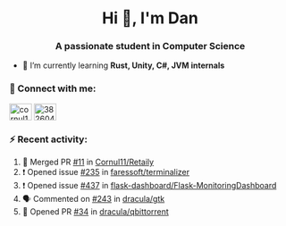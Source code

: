 <h1 align="center">Hi 👋, I'm Dan</h1>
<h3 align="center">A passionate student in Computer Science</h3>

- 🌱 I’m currently learning **Rust, Unity, C#, JVM internals**

### :rocket: Connect with me:</h3>
<p align="left">
<a href="https://linkedin.com/in/cornul11" target="blank"><img align="center" src="https://raw.githubusercontent.com/rahuldkjain/github-profile-readme-generator/master/src/images/icons/Social/linked-in-alt.svg" alt="cornul11" height="30" width="40" /></a>
<a href="https://stackoverflow.com/users/3826046" target="blank"><img align="center" src="https://raw.githubusercontent.com/rahuldkjain/github-profile-readme-generator/master/src/images/icons/Social/stack-overflow.svg" alt="3826046" height="30" width="40" /></a>
</p>

### :zap: Recent activity:
<!--START_SECTION:activity-->
1. 🎉 Merged PR [#11](https://github.com/Cornul11/Retaily/pull/11) in [Cornul11/Retaily](https://github.com/Cornul11/Retaily)
2. ❗ Opened issue [#235](https://github.com/faressoft/terminalizer/issues/235) in [faressoft/terminalizer](https://github.com/faressoft/terminalizer)
3. ❗ Opened issue [#437](https://github.com/flask-dashboard/Flask-MonitoringDashboard/issues/437) in [flask-dashboard/Flask-MonitoringDashboard](https://github.com/flask-dashboard/Flask-MonitoringDashboard)
4. 🗣 Commented on [#243](https://github.com/dracula/gtk/issues/243#issuecomment-1809248943) in [dracula/gtk](https://github.com/dracula/gtk)
5. 💪 Opened PR [#34](https://github.com/dracula/qbittorrent/pull/34) in [dracula/qbittorrent](https://github.com/dracula/qbittorrent)
<!--END_SECTION:activity-->
